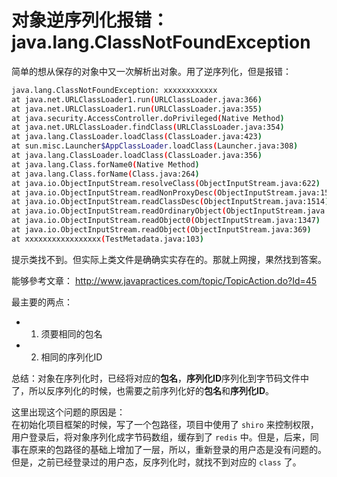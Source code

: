 # 对象逆序列化报错：java.lang.ClassNotFoundException

简单的想从保存的对象中又一次解析出对象。用了逆序列化，但是报错：

```bash
java.lang.ClassNotFoundException: xxxxxxxxxxxx
at java.net.URLClassLoader1.run(URLClassLoader.java:366)
at java.net.URLClassLoader1.run(URLClassLoader.java:355)
at java.security.AccessController.doPrivileged(Native Method)
at java.net.URLClassLoader.findClass(URLClassLoader.java:354)
at java.lang.ClassLoader.loadClass(ClassLoader.java:423)
at sun.misc.Launcher$AppClassLoader.loadClass(Launcher.java:308)
at java.lang.ClassLoader.loadClass(ClassLoader.java:356)
at java.lang.Class.forName0(Native Method)
at java.lang.Class.forName(Class.java:264)
at java.io.ObjectInputStream.resolveClass(ObjectInputStream.java:622)
at java.io.ObjectInputStream.readNonProxyDesc(ObjectInputStream.java:1593)
at java.io.ObjectInputStream.readClassDesc(ObjectInputStream.java:1514)
at java.io.ObjectInputStream.readOrdinaryObject(ObjectInputStream.java:1750)
at java.io.ObjectInputStream.readObject0(ObjectInputStream.java:1347)
at java.io.ObjectInputStream.readObject(ObjectInputStream.java:369)
at xxxxxxxxxxxxxxxxx(TestMetadata.java:103)
```

提示类找不到。但实际上类文件是确确实实存在的。那就上网搜，果然找到答案。

能够參考文章： <http://www.javapractices.com/topic/TopicAction.do?Id=45>

最主要的两点：

- 1) 须要相同的包名

- 2) 相同的序列化ID



总结：对象在序列化时，已经将对应的**包名**，**序列化ID**序列化到字节码文件中了，所以反序列化的时候，也需要之前序列化好的**包名**和**序列化ID**。



这里出现这个问题的原因是：<br/>在初始化项目框架的时候，写了一个包路径，项目中使用了 `shiro` 来控制权限，用户登录后，将对象序列化成字节码数组，缓存到了 `redis` 中。但是，后来，同事在原来的包路径的基础上增加了一层，所以，重新登录的用户态是没有问题的。但是，之前已经登录过的用户态，反序列化时，就找不到对应的 `class` 了。